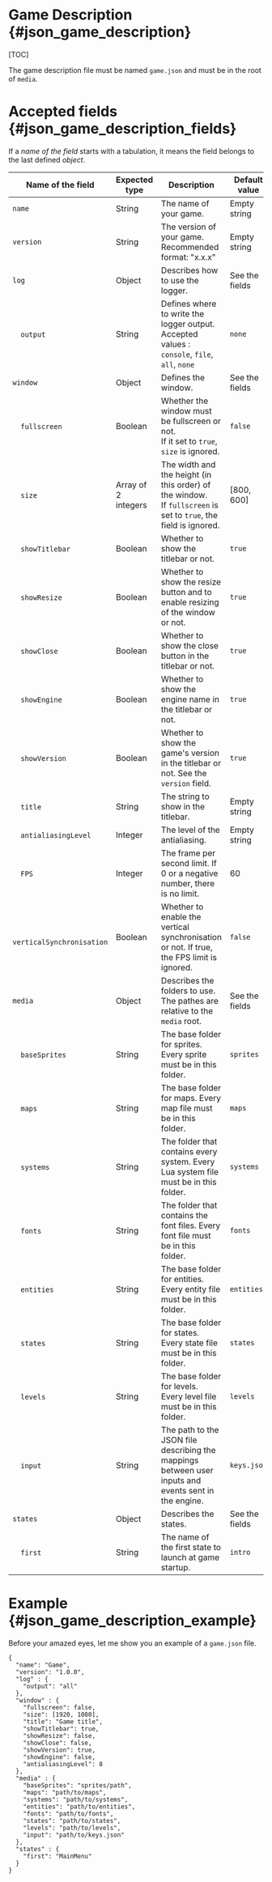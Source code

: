 Game Description      {#json_game_description}
===
[TOC]

The game description file must be named `game.json` and must be in the root of `media`.

# Accepted fields     {#json_game_description_fields}
If a _name of the field_ starts with a tabulation, it means the field belongs to the last defined _object_.

| Name of the field         | Expected type       | Description                                                                                                         | Default value  |
|-------------------        |---------------      |-----------------------------------------------------                                                                |----------------|
| `name`                    | String              | The name of your game.                                                                                              | Empty string   |
| `version`                 | String              | The version of your game. Recommended format: "x.x.x"                                                               | Empty string   |
| `log`                     | Object              | Describes how to use the logger.                                                                                    | See the fields |
|  &emsp;`output`           | String              | Defines where to write the logger output.<br/>Accepted values : `console`, `file`, `all`, `none`                    | `none`         |
| `window`                  | Object              | Defines the window.                                                                                                 | See the fields |
| &emsp;`fullscreen`        | Boolean             | Whether the window must be fullscreen or not.<br/>If it set to `true`, `size` is ignored.                           | `false`        |
| &emsp;`size`              | Array of 2 integers | The width and the height (in this order) of the window.<br/>If `fullscreen` is set to `true`, the field is ignored. | [800, 600]     |
| &emsp;`showTitlebar`      | Boolean             | Whether to show the titlebar or not.                                                                                | `true`         |
| &emsp;`showResize`        | Boolean             | Whether to show the resize button and to enable resizing of the window or not.                                      | `true`         |
| &emsp;`showClose`         | Boolean             | Whether to show the close button in the titlebar or not.                                                            | `true`         |
| &emsp;`showEngine`        | Boolean             | Whether to show the engine name in the titlebar or not.                                                             | `true`         |
| &emsp;`showVersion`       | Boolean             | Whether to show the game's version in the titlebar or not. See the `version` field.                                 | `true`         |
| &emsp;`title`             | String              | The string to show in the titlebar.                                                                                 | Empty string   |
| &emsp;`antialiasingLevel` | Integer             | The level of the antialiasing.                                                                                      | Empty string   |
| &emsp;`FPS`               | Integer             | The frame per second limit. If 0 or a negative number, there is no limit.                                           | 60             |
| &emsp;`verticalSynchronisation` | Boolean       | Whether to enable the vertical synchronisation or not. If true, the FPS limit is ignored.                          | `false`        |
| `media`                   | Object              | Describes the folders to use. The pathes are relative to the `media` root.                                          | See the fields |
| &emsp;`baseSprites`       | String              | The base folder for sprites. Every sprite must be in this folder.                                                   | `sprites`      |
| &emsp;`maps`              | String              | The base folder for maps. Every map file must be in this folder.                                                    | `maps`         |
| &emsp;`systems`           | String              | The folder that contains every system. Every Lua system file must be in this folder.                                | `systems`      |
| &emsp;`fonts`             | String              | The folder that contains the font files. Every font file must be in this folder.                                    | `fonts`        |
| &emsp;`entities`          | String              | The base folder for entities. Every entity file must be in this folder.                                             | `entities`     |
| &emsp;`states`            | String              | The base folder for states. Every state file must be in this folder.                                                | `states`       |
| &emsp;`levels`            | String              | The base folder for levels. Every level file must be in this folder.                                                | `levels`       |
| &emsp;`input`             | String              | The path to the JSON file describing the mappings between user inputs and events sent in the engine.                | `keys.json`    |
| `states`                  | Object              | Describes the states.                                                                                               | See the fields |
| &emsp;`first`             | String              | The name of the first state to launch at game startup.                                                              | `intro`        |

# Example               {#json_game_description_example}
Before your amazed eyes, let me show you an example of a `game.json` file.

    {
      "name": "Game",
      "version": "1.0.0",
      "log" : {
        "output": "all"
      },
      "window" : {
        "fullscreen": false,
        "size": [1920, 1080],
        "title": "Game title",
        "showTitlebar": true,
        "showResize": false,
        "showClose": false,
        "showVersion": true,
        "showEngine": false,
        "antialiasingLevel": 8
      },
      "media" : {
        "baseSprites": "sprites/path",
        "maps": "path/to/maps",
        "systems": "path/to/systems",
        "entities": "path/to/entities",
        "fonts": "path/to/fonts",
        "states": "path/to/states",
        "levels": "path/to/levels",
        "input": "path/to/keys.json"
      },
      "states" : {
        "first": "MainMenu"
      }
    }